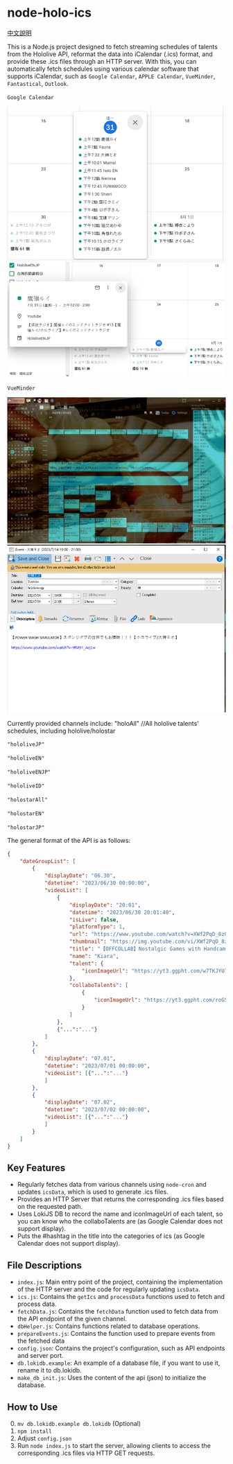 # node-holo-ics

[中文說明](README.zh-tw.md)

This is a Node.js project designed to fetch streaming schedules of talents from the Hololive API, reformat the data into iCalendar (.ics) format, and provide these .ics files through an HTTP server. With this, you can automatically fetch schedules using various calendar software that supports iCalendar, such as `Google Calendar`, `APPLE Calendar`, `VueMinder`, `Fantastical`, `Outlook`.

`Google Calendar`

![Google Calendar1](READMEassets/g1.png)
![Google Calendar2](READMEassets/g2.png)

`VueMinder`

![VueMinder1](READMEassets/v1.png)
![VueMinder2](READMEassets/v2.png)

Currently provided channels include:
    "holoAll"      //All hololive talents' schedules, including hololive/holostar

    "hololiveJP"

    "hololiveEN"

    "hololiveENJP"

    "hololiveID"

    "holostarAll"

    "holostarEN"
    
    "holostarJP"


The general format of the API is as follows:

``` json
{
    "dateGroupList": [
        {
            "displayDate": "06.30",
            "datetime": "2023/06/30 00:00:00",
            "videoList": [
                {
                    "displayDate": "20:01",
                    "datetime": "2023/06/30 20:01:40",
                    "isLive": false,
                    "platformType": 1,
                    "url": "https://www.youtube.com/watch?v=XWf2PqD_8zQ",
                    "thumbnail": "https://img.youtube.com/vi/XWf2PqD_8zQ/mqdefault.jpg",
                    "title": "【OFFCOLLAB】Nostalgic Games with Handcam and LAPLUS!!!!!  #kfp #キアライブ",
                    "name": "Kiara",
                    "talent": {
                        "iconImageUrl": "https://yt3.ggpht.com/w7TKJYU7zmamFmf-WxfahCo_K7Bg2__Pk-CCBNnbewMG-77OZLqJO9MLvDAmH9nEkZH8OkWgSQ=s176-c-k-c0x00ffffff-no-rj"
                    },
                    "collaboTalents": [
                        {
                            "iconImageUrl": "https://yt3.ggpht.com/roGS60A8a_lDbVakIg1JU3u3hbtjHSTilMGHMizuPKh7tuoY2nl46raxuW2f_83IKFGMjL6Z=s176-c-k-c0x00ffffff-no-rj"
                        }
                    ]
                },
                {"...":"..."}
            ]
        },
        {
            "displayDate": "07.01",
            "datetime": "2023/07/01 00:00:00",
            "videoList": [{"...":"..."}
            ]
        },
        {
            "displayDate": "07.02",
            "datetime": "2023/07/02 00:00:00",
            "videoList": [{"...":"..."}
            ]
        }
    ]
}

```

## Key Features

- Regularly fetches data from various channels using `node-cron` and updates `icsData`, which is used to generate .ics files.
- Provides an HTTP Server that returns the corresponding .ics files based on the requested path.
- Uses LokiJS DB to record the name and iconImageUrl of each talent, so you can know who the collaboTalents are (as Google Calendar does not support display).
- Puts the #hashtag in the title into the categories of ics (as Google Calendar does not support display).

## File Descriptions

- `index.js`: Main entry point of the project, containing the implementation of the HTTP server and the code for regularly updating `icsData`.
- `ics.js`: Contains the `getIcs` and `processData` functions used to fetch and process data.
- `fetchData.js`: Contains the `fetchData` function used to fetch data from the API endpoint of the given channel.
- `dbHelper.js`: Contains functions related to database operations.
- `prepareEvents.js`: Contains the function used to prepare events from the fetched data
- `config.json`: Contains the project's configuration, such as API endpoints and server port.
- `db.lokidb.example`: An example of a database file, if you want to use it, rename it to db.lokidb.
- `make_db_init.js`: Uses the content of the api (json) to initialize the database.

## How to Use

0. `mv db.lokidb.example db.lokidb` (Optional)
1. `npm install`
2. Adjust `config.json`
3. Run `node index.js` to start the server, allowing clients to access the corresponding .ics files via HTTP GET requests.
